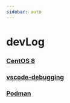 ```yaml
---
sidebar: auto
---
```


# devLog

### [CentOS 8](./centos)

### [vscode-debugging](./vscode-debugging)

### [Podman](./podman)
